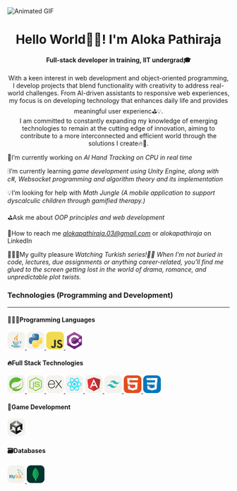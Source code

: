 <img src="gif2.gif" alt="Animated GIF" width="100%" height="250px" />

<h1 align="center">Hello World👋🏻! I'm Aloka Pathiraja</h1>
<h4 align="center">Full-stack developer in training, IIT undergrad🎓</h4>

<p align="center">With a keen interest in web development and object-oriented programming, I develop projects that blend functionality with creativity to address real-world challenges. From AI-driven assistants to responsive web experiences, my focus is on developing technology that enhances daily life and provides meaningful user experienc⛳💡. <br>
I am committed to constantly expanding my knowledge of emerging technologies to remain at the cutting edge of innovation, aiming to contribute to a more interconnected and efficient world through the solutions I create🔥💯.</p>

🔭I’m currently working on *AI Hand Tracking on CPU in real time*

🕯I’m currently learning *game development using Unity Engine, along with c#, Websocket programming and algorithm theory and its implementation*

💡I’m looking for help with *Math Jungle (A mobile application to support dyscalculic children through gamified therapy.)*

⛳Ask me about *OOP principles and web development*

📨How to reach me *alokapathiraja.03@gmail.com* or *alokapathiraja* on LinkedIn

🤷🏻‍♀My guilty pleasure *Watching Turkish series!🫶🏻 When I’m not buried in code, lectures, due assignments or anything career-related, you’ll find me glued to the screen getting lost in the world of drama, romance, and unpredictable plot twists.*

<h3 align="left">Technologies (Programming and Development)</h3>
<hr>
<p align="left"> 
  <h4 align="left">👩🏻‍💻Programming Languages</h4>
  <a href="https://www.java.com" target="_blank" rel="noreferrer"> 
    <img src="https://github.com/tandpfun/skill-icons/blob/main/icons/Java-Light.svg" alt="Java" width="40" height="40"/> 
  </a> 
  <a href="https://www.python.org" target="_blank" rel="noreferrer"> 
    <img src="https://github.com/tandpfun/skill-icons/blob/main/icons/Python-Light.svg" alt="Python" width="40" height="40"/> 
  </a>
  <a href="https://developer.mozilla.org/en-US/docs/Web/JavaScript" target="_blank" rel="noreferrer"> 
    <img src="https://github.com/tandpfun/skill-icons/blob/main/icons/JavaScript.svg" alt="JavaScript" width="40" height="40"/> 
  </a>
  <a href="https://developer.mozilla.org/en-US/docs/Web/CSS" target="_blank" rel="noreferrer"> 
    <img src="https://raw.githubusercontent.com/devicons/devicon/master/icons/csharp/csharp-original.svg" alt="C#" width="40" height="40"/> 
  </a>
</p>

<p align="left"> 
  <h4 align="left">🔥Full Stack Technologies</h4>
  <a href="https://spring.io" target="_blank" rel="noreferrer"> 
    <img src="https://github.com/tandpfun/skill-icons/blob/main/icons/Spring-Light.svg" alt="Spring" width="40" height="40"/> 
  </a> 
  <a href="https://nodejs.org" target="_blank" rel="noreferrer"> 
    <img src="https://github.com/tandpfun/skill-icons/blob/main/icons/NodeJS-Light.svg" alt="Node.js" width="40" height="40"/> 
  </a>
  <a href="https://nodejs.org" target="_blank" rel="noreferrer"> 
    <img src="https://github.com/tandpfun/skill-icons/blob/main/icons/ExpressJS-Light.svg" alt="Node.js" width="40" height="40"/> 
  </a>
  <a href="https://react.dev" target="_blank" rel="noreferrer"> 
    <img src="https://github.com/tandpfun/skill-icons/blob/main/icons/React-Light.svg" alt="React" width="40" height="40"/> 
  </a> 
  <a href="https://angular.io" target="_blank" rel="noreferrer"> 
    <img src="https://github.com/tandpfun/skill-icons/blob/main/icons/Angular-Light.svg" alt="Angular" width="40" height="40"/> 
  </a> 
  <a href="https://developer.mozilla.org/en-US/docs/Web/CSS" target="_blank" rel="noreferrer"> 
    <img src="https://github.com/tandpfun/skill-icons/blob/main/icons/TailwindCSS-Light.svg" alt="CSS3" width="40" height="40"/> 
  </a>
  <a href="https://www.w3.org/html/" target="_blank" rel="noreferrer"> 
    <img src="https://github.com/tandpfun/skill-icons/blob/main/icons/HTML.svg" alt="HTML5" width="40" height="40"/> 
  </a> 
  <a href="https://developer.mozilla.org/en-US/docs/Web/CSS" target="_blank" rel="noreferrer"> 
    <img src="https://github.com/tandpfun/skill-icons/blob/main/icons/CSS.svg" alt="CSS3" width="40" height="40"/> 
  </a> 
</p>

<p align="left"> 
  <h4 align="left">🎲Game Development</h4>
  <a href="https://www.w3.org/html/" target="_blank" rel="noreferrer"> 
    <img src="https://github.com/tandpfun/skill-icons/blob/main/icons/Unity-Light.svg" alt="Unity" width="40" height="40"/> 
  </a> 
</p>

<p align="left"> 
  <h4 align="left">🗃Databases</h4>
  <a href="https://www.w3.org/html/" target="_blank" rel="noreferrer"> 
    <img src="https://github.com/tandpfun/skill-icons/blob/main/icons/MySQL-Light.svg" alt="MYSQL" width="40" height="40"/> 
  </a>
  <a href="https://www.w3.org/html/" target="_blank" rel="noreferrer"> 
    <img src="https://github.com/tandpfun/skill-icons/blob/main/icons/MongoDB.svg" alt="mongoDB" width="40" height="40"/> 
  </a>
</p>
